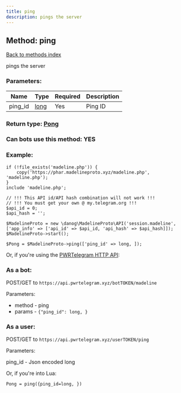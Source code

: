 ```yaml
---
title: ping
description: pings the server
---
```

## Method: ping  
[Back to methods index](index.md)


pings the server

### Parameters:

| Name     |    Type       | Required | Description |
|----------|---------------|----------|-------------|
|ping\_id|[long](../types/long.md) | Yes|Ping ID|


### Return type: [Pong](../types/Pong.md)

### Can bots use this method: **YES**


### Example:


```
if (!file_exists('madeline.php')) {
    copy('https://phar.madelineproto.xyz/madeline.php', 'madeline.php');
}
include 'madeline.php';

// !!! This API id/API hash combination will not work !!!
// !!! You must get your own @ my.telegram.org !!!
$api_id = 0;
$api_hash = '';

$MadelineProto = new \danog\MadelineProto\API('session.madeline', ['app_info' => ['api_id' => $api_id, 'api_hash' => $api_hash]]);
$MadelineProto->start();

$Pong = $MadelineProto->ping(['ping_id' => long, ]);
```

Or, if you're using the [PWRTelegram HTTP API](https://pwrtelegram.xyz):

### As a bot:

POST/GET to `https://api.pwrtelegram.xyz/botTOKEN/madeline`

Parameters:

* method - ping
* params - `{"ping_id": long, }`



### As a user:

POST/GET to `https://api.pwrtelegram.xyz/userTOKEN/ping`

Parameters:

ping_id - Json encoded long




Or, if you're into Lua:

```
Pong = ping({ping_id=long, })
```

